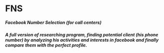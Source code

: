 # FNS
<H5>Facebook Number Selection (for call centers)<h5/>

A full version of researching program, finding potential client (his phone number) by analyzing his activities and interests in facebook and finally compare them with the perfect profile.
